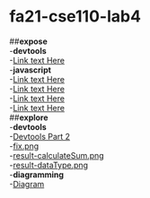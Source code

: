 # fa21-cse110-lab4
##**expose**  
-**devtools**  
   -[Link text Here](/expose/devtools/devtools-pt1.md)  
-**javascript**  
   -[Link text Here](/expose/javascript/part1.md)  
   -[Link text Here](/expose/javascript/part2.md)  
   -[Link text Here](/expose/javascript/part2-question16.js)  
   -[Link text Here](/expose/javascript/part2-question18.js)  
##**explore**  
-**devtools**  
   -[Devtools Part 2](/explore/devtools/devtools-pt2.md)  
   -[fix.png](/explore/devtools/fix.png)  
   -[result-calculateSum.png](/explore/devtools/result-calculateSum.png)  
   -[result-dataType.png](/explore/devtools/result-dataType.png)  
-**diagramming**  
   -[Diagram](/explore/diagramming/diagram.drawio.png)  
